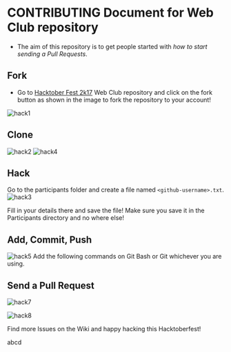 # CONTRIBUTING Document for Web Club repository

* The aim of this repository is to get people started with *how to start sending a Pull Requests*.

## Fork

* Go to [Hacktober Fest 2k17](https://github.com/WebClub-NITK/Hacktoberfest-2k17/) Web Club repository and click on the fork button as shown in the image to fork the repository to your account!

![hack1](https://user-images.githubusercontent.com/16410361/30946872-0867f7fa-a424-11e7-936c-93c007c5101a.png)


## Clone
![hack2](https://user-images.githubusercontent.com/16410361/30947040-1a748fa2-a425-11e7-878d-7909977b3e00.png)
![hack4](https://user-images.githubusercontent.com/16410361/30947203-ff2bd52e-a425-11e7-9f8f-09f0bd4badc9.png)


## Hack
Go to the participants folder and create a file named `<github-username>.txt`.
![hack3](https://user-images.githubusercontent.com/16410361/30947139-966f9584-a425-11e7-92ee-ce832376309c.png)

Fill in your details there and save the file! Make sure you save it in the Participants directory and no where else!

## Add, Commit, Push
![hack5](https://user-images.githubusercontent.com/16410361/30947293-8d21b402-a426-11e7-9e56-16f7bbc25e85.png)
Add the following commands on Git Bash or Git whichever you are using.

## Send a Pull Request
![hack7](https://user-images.githubusercontent.com/16410361/30947333-d403a45c-a426-11e7-888c-43b82180c715.png)

![hack8](https://user-images.githubusercontent.com/16410361/30947389-1e18b2d0-a427-11e7-9441-9e585c174b43.png)

Find more Issues on the Wiki and happy hacking this Hacktoberfest!


abcd
